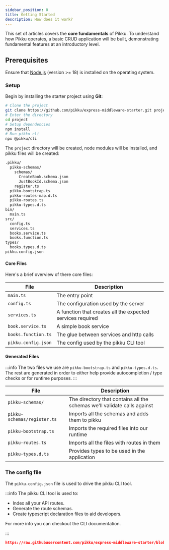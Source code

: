 ```yaml
---
sidebar_position: 0
title: Getting Started
description: How does it work?
---
```


This set of articles covers the **core fundamentals** of Pikku. To understand how Pikku operates, a basic CRUD application will be built, demonstrating fundamental features at an introductory level.

## Prerequisites

Ensure that [Node.js](https://nodejs.org) (version >= 18) is installed on the operating system.

### Setup

Begin by installing the starter project using **Git**:

```bash npm2yarn
# Clone the project
git clone https://github.com/pikku/express-middleware-starter.git project
# Enter the directory
cd project
# Setup dependencies
npm install
# Run pikku cli
npx @pikku/cli
```

The `project` directory will be created, node modules will be installed, and pikku files will be created:

```bash title="Project structure"
.pikku/
  pikku-schemas/
    schemas/
      CreateBook.schema.json
      JustBookId.schema.json
    register.ts
  pikku-bootstrap.ts
  pikku-routes-map.d.ts
  pikku-routes.ts
  pikku-types.d.ts
bin/
  main.ts
src/
  config.ts
  services.ts
  books.service.ts
  books.function.ts
types/
  books.types.d.ts
pikku.config.json
```

#### Core Files

Here's a brief overview of there core files:

| **File**                    | **Description**                                                                                             |
|-----------------------------|-------------------------------------------------------------------------------------------------------------|
| `main.ts`                   | The entry point                                                                                           |
| `config.ts`                 | The configuration used by the server                                                                      |
| `services.ts`               | A function that creates all the expected services required                                                 |
| `book.service.ts` | A simple book service                                                                                     |
| `books.function.ts`  | The glue between services and http calls
| `pikku.config.json`  | The config used by the pikku CLI tool      

#### Generated Files

:::info
The two files we use are `pikku-bootstrap.ts` and `pikku-types.d.ts`. The rest are generated in order to either help provide autocompletion / type checks or for runtime purposes.
:::


| **File**                    | **Description**                                                                                             |
|-----------------------------|-------------------------------------------------------------------------------------------------------------|
| `pikku-schemas/`                   | The directory that contains all the schemas we'll validate calls against                                                                                     |
| `pikku-schemas/register.ts`                 | Imports all the schemas and adds them to pikku                                                              |
| `pikku-bootstrap.ts`               | Imports the required files into our runtime                                                 |
| `pikku-routes.ts` | Imports all the files with routes in them                                                          |
| `pikku-types.d.ts`  | Provides types to be used in the application                                                       |

### The config file

The `pikku.config.json` file is used to drive the pikku CLI tool.

:::info
The pikku CLI tool is used to:
- Index all your API routes.
- Generate the route schemas.
- Create typescript declaration files to aid developers.

For more info you can checkout the CLI documentation.

:::

```json reference 
https://raw.githubusercontent.com/pikku/express-middleware-starter/blob/master/pikku.config.json
```

